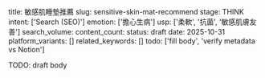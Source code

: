 title: 敏感肌睡墊推薦
slug: sensitive-skin-mat-recommend
stage: THINK
intent: ['Search (SEO)']
emotion: ['擔心生病']
usp: ['柔軟', '抗菌', '敏感肌膚友善']
search_volume: 
content_count: 
status: draft
date: 2025-10-31
platform_variants: []
related_keywords: []
todo: ['fill body', 'verify metadata vs Notion']

TODO: draft body
